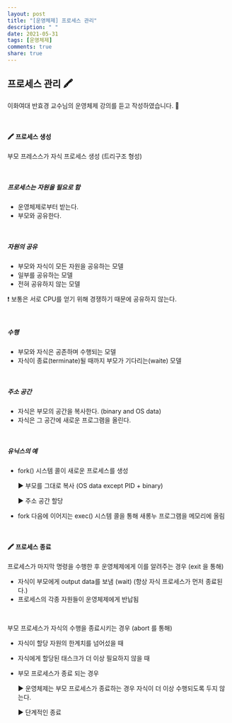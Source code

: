 ```yaml
---
layout: post
title: "[운영체제] 프로세스 관리"
description: " "
date: 2021-05-31
tags: [운영체제]
comments: true
share: true
---
```


## 프로세스 관리 🖍

이화여대 반효경 교수님의 운영체제 강의를 듣고 작성하였습니다. 🙂

<br/>

#### 🖍 프로세스 생성

부모 프레스스가 자식 프로세스 생성 (트리구조 형성)

<br/>

##### 프로세스는 자원을 필요로 함

* 운영체제로부터 받는다.
* 부모와 공유한다.

<br/>

##### 자원의 공유

* 부모와 자식이 모든 자원을 공유하는 모델
* 일부를 공유하는 모델
* 전혀 공유하지 않는 모델

❗ 보통은 서로 CPU를 얻기 위해 경쟁하기 때문에 공유하지 않는다.

<br/>

##### 수행

* 부모와 자식은 공존하며 수행되는 모델
* 자식이 종료(terminate)될 때까지 부모가 기다리는(waite) 모델

<br/>

##### 주소 공간

* 자식은 부모의 공간을 복사한다. (binary and OS data)
* 자식은 그 공간에 새로운 프로그램을 올린다.

<br/>

##### 유닉스의 예

* fork() 시스템 콜이 새로운 프로세스를 생성

  ▶ 부모를 그대로 복사 (OS data except PID + binary)

  ▶ 주소 공간 할당

* fork 다음에 이어지는 exec() 시스템 콜을 통해 새롱누 프로그램을 메모리에 올림

<br/>

#### 🖍 프로세스 종료

프로세스가 마지막 명령을 수행한 후 운영체제에게 이를 알려주는 경우 (exit 을 통해)

* 자식이 부모에게 output data를 보냄 (wait) (항상 자식 프로세스가 먼저 종료된다.)
* 프로세스의 각종 자원들이 운영체제에게 반납됨

<br/>

부모 프로세스가 자식의 수행을 종료시키는 경우 (abort 를 통해)

* 자식이 할당 자원의 한계치를 넘어섰을 때

* 자식에게 할당된 태스크가 더 이상 필요하지 않을 때

* 부모 프로세스가 종료 되는 경우

  ▶ 운영체제는 부모 프로세스가 종료하는 경우 자식이 더 이상 수행되도록 두지 않는다.

  ▶ 단계적인 종료